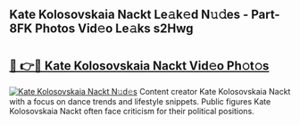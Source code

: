 ## Kate Kolosovskaia Nackt Le𝚊k𝚎d N𝚞𝚍es - Part-8FK Photos Vid𝚎o Le𝚊ks s2Hwg

# <h2><a href="http://fb2i40.evod.top/?m=Kate+Kolosovskaia+Nackt">🔗 👉🔴 Kate Kolosovskaia Nackt Vid𝚎o Ph𝚘t𝚘s</a></h2>

[![Kate Kolosovskaia Nackt N𝚞d𝚎s](https://i.imgur.com/8V9OHl7.gif)](http://fb2i40.evod.top/?m=Kate+Kolosovskaia+Nackt)
Content creator Kate Kolosovskaia Nackt with a focus on dance trends and lifestyle snippets. Public figures Kate Kolosovskaia Nackt often face criticism for their political positions. 
